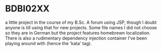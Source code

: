 # BDBI02XX

a little project in the course of my B.Sc.
A forum using JSP, though I doubt anyone is till using that for new projects.
Some file names I did not choose so they are in German but the project features homebrewn localization.
There is also a rudimentary dependency injection container I've been playing around with (hence the 'kata' tag).
